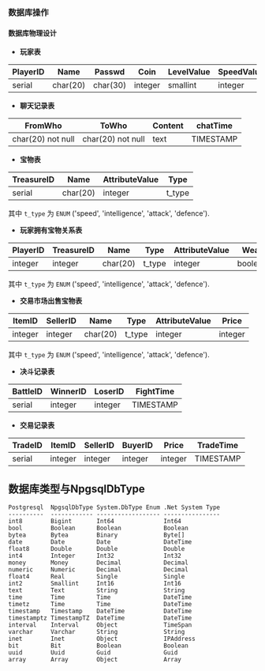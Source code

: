 ### 数据库操作

#### 数据库物理设计

- **玩家表**

| PlayerID | Name     | Passwd   | Coin    | LevelValue | SpeedValue | IntelligenceValue | AttackValue | DefenseValue | HPValue | Last_Login | Last_find_treasure | Online  |
| -------- | -------- | -------- | ------- | ---------- | ---------- | ----------------- | ----------- | ------------ | ------- | ---------- | ------------------ | ------- |
| serial   | char(20) | char(30) | integer | smallint   | integer    | integer           | integer     | integer      | integer | TIMESTAMP  | TIMESTAMP          | boolean |

- **聊天记录表**

| FromWho           | ToWho             | Content | chatTime  |
| ----------------- | ----------------- | ------- | --------- |
| char(20) not null | char(20) not null | text    | TIMESTAMP |

- **宝物表**

| TreasureID | Name     | AttributeValue | Type   |
| ---------- | -------- | -------------- | ------ |
| serial     | char(20) | integer        | t_type |

其中 `t_type` 为 `ENUM` ('speed', 'intelligence', 'attack', 'defence').

- **玩家拥有宝物关系表**

| PlayerID | TreasureID | Name     | Type   | AttributeValue | Wear    |
| -------- | ---------- | -------- | ------ | -------------- | ------- |
| integer  | integer    | char(20) | t_type | integer        | boolean |

其中 `t_type` 为 `ENUM` ('speed', 'intelligence', 'attack', 'defence').

- **交易市场出售宝物表**

| ItemID  | SellerID | Name     | Type   | AttributeValue | Price   |
| ------- | -------- | -------- | ------ | -------------- | ------- |
| integer | integer  | char(20) | t_type | integer        | integer |

其中 `t_type` 为 `ENUM` ('speed', 'intelligence', 'attack', 'defence').

- **决斗记录表**

| BattleID | WinnerID | LoserID | FightTime |
| -------- | -------- | ------- | --------- |
| serial   | integer  | integer | TIMESTAMP |

- **交易记录表**

| TradeID | ItemID  | SellerID | BuyerID | Price   | TradeTime |
| ------- | ------- | -------- | ------- | ------- | --------- |
| serial  | integer | integer  | integer | integer | TIMESTAMP |

## 数据库类型与NpgsqlDbType

```
Postgresql  NpgsqlDbType System.DbType Enum .Net System Type
----------  ------------ ------------------ ----------------
int8        Bigint       Int64              Int64
bool        Boolean      Boolean            Boolean
bytea       Bytea        Binary             Byte[]
date        Date         Date               DateTime
float8      Double       Double             Double
int4        Integer      Int32              Int32
money       Money        Decimal            Decimal
numeric     Numeric      Decimal            Decimal
float4      Real         Single             Single
int2        Smallint     Int16              Int16
text        Text         String             String
time        Time         Time               DateTime
timetz      Time         Time               DateTime
timestamp   Timestamp    DateTime           DateTime
timestamptz TimestampTZ  DateTime           DateTime
interval    Interval     Object             TimeSpan
varchar     Varchar      String             String
inet        Inet         Object             IPAddress
bit         Bit          Boolean            Boolean
uuid        Uuid         Guid               Guid
array       Array        Object             Array
```